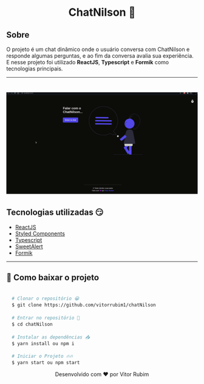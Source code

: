 <h1 align="center">ChatNilson 🤖</h1>

## Sobre

O projeto é um chat dinâmico onde o usuário conversa com ChatNilson e responde algumas perguntas, e ao fim da conversa avalia sua experiência. E nesse projeto foi utilizado **ReactJS**, **Typescript** e **Formik** como tecnologias principais.

---

<h1 align="center">
  <img src="src/assets/chat.gif">
</h1>


## Tecnologias utilizadas 😏

- [ReactJS](https://pt-br.reactjs.org/)
- [Styled Components](https://styled-components.com/)
- [Typescript](https://www.typescriptlang.org/)
- [SweetAlert](https://sweetalert2.github.io/)
- [Formik](https://formik.org/)

---

## 📁 Como baixar o projeto

```bash

  # Clonar o repositório 😀
  $ git clone https://github.com/vitorrubim1/chatNilson

  # Entrar no repositório 💪
  $ cd chatNilson

  # Instalar as dependências 📥
  $ yarn install ou npm i

  # Iniciar o Projeto 🔥🔥
  $ yarn start ou npm start
```

<p align="center"> Desenvolvido com ❤️ por Vitor Rubim </p>
